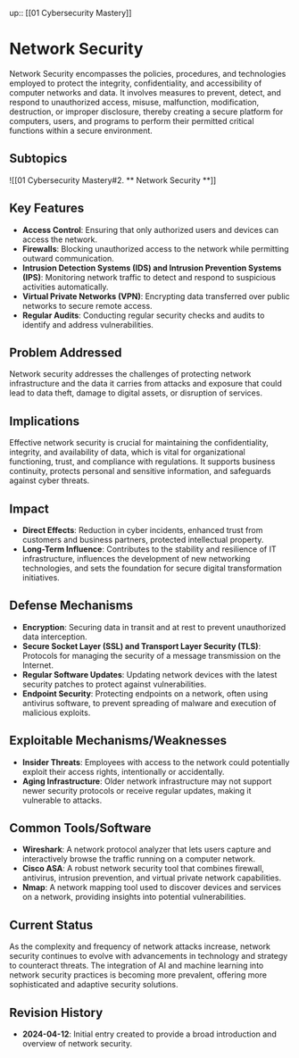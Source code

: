up:: [[01 Cybersecurity Mastery]]
# Network Security

Network Security encompasses the policies, procedures, and technologies employed to protect the integrity, confidentiality, and accessibility of computer networks and data. It involves measures to prevent, detect, and respond to unauthorized access, misuse, malfunction, modification, destruction, or improper disclosure, thereby creating a secure platform for computers, users, and programs to perform their permitted critical functions within a secure environment.

## Subtopics

![[01 Cybersecurity Mastery#2. ** Network Security **]]

## Key Features

- **Access Control**: Ensuring that only authorized users and devices can access the network.
- **Firewalls**: Blocking unauthorized access to the network while permitting outward communication.
- **Intrusion Detection Systems (IDS) and Intrusion Prevention Systems (IPS)**: Monitoring network traffic to detect and respond to suspicious activities automatically.
- **Virtual Private Networks (VPN)**: Encrypting data transferred over public networks to secure remote access.
- **Regular Audits**: Conducting regular security checks and audits to identify and address vulnerabilities.

## Problem Addressed

Network security addresses the challenges of protecting network infrastructure and the data it carries from attacks and exposure that could lead to data theft, damage to digital assets, or disruption of services.

## Implications

Effective network security is crucial for maintaining the confidentiality, integrity, and availability of data, which is vital for organizational functioning, trust, and compliance with regulations. It supports business continuity, protects personal and sensitive information, and safeguards against cyber threats.

## Impact

- **Direct Effects**: Reduction in cyber incidents, enhanced trust from customers and business partners, protected intellectual property.
- **Long-Term Influence**: Contributes to the stability and resilience of IT infrastructure, influences the development of new networking technologies, and sets the foundation for secure digital transformation initiatives.

## Defense Mechanisms

- **Encryption**: Securing data in transit and at rest to prevent unauthorized data interception.
- **Secure Socket Layer (SSL) and Transport Layer Security (TLS)**: Protocols for managing the security of a message transmission on the Internet.
- **Regular Software Updates**: Updating network devices with the latest security patches to protect against vulnerabilities.
- **Endpoint Security**: Protecting endpoints on a network, often using antivirus software, to prevent spreading of malware and execution of malicious exploits.

## Exploitable Mechanisms/Weaknesses

- **Insider Threats**: Employees with access to the network could potentially exploit their access rights, intentionally or accidentally.
- **Aging Infrastructure**: Older network infrastructure may not support newer security protocols or receive regular updates, making it vulnerable to attacks.

## Common Tools/Software

- **Wireshark**: A network protocol analyzer that lets users capture and interactively browse the traffic running on a computer network.
- **Cisco ASA**: A robust network security tool that combines firewall, antivirus, intrusion prevention, and virtual private network capabilities.
- **Nmap**: A network mapping tool used to discover devices and services on a network, providing insights into potential vulnerabilities.

## Current Status

As the complexity and frequency of network attacks increase, network security continues to evolve with advancements in technology and strategy to counteract threats. The integration of AI and machine learning into network security practices is becoming more prevalent, offering more sophisticated and adaptive security solutions.

## Revision History

- **2024-04-12**: Initial entry created to provide a broad introduction and overview of network security.